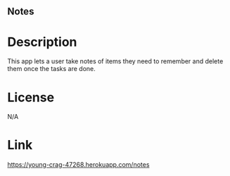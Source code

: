 ## Notes

# Description

This app lets a user take notes of items they need to remember and delete them once the tasks are done.

# License

N/A

# Link

https://young-crag-47268.herokuapp.com/notes